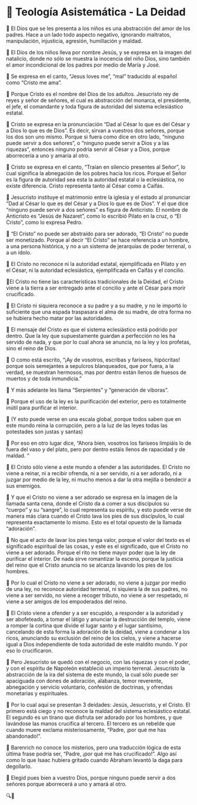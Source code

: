 # 📌 Teología Asistemática - La Deidad

🔹 El Dios que se les presenta a los niños es una abstracción del amor de los padres. Hace a un lado todo aspecto negativo, ignorando maltratos, manipulación, injusticia, agresión, humillación y maldad. 

🔹 El Dios de los niños lleva por nombre Jesús, y se expresa en la imagen del natalicio, donde no sólo se muestra la inocencia del niño Dios, sino también el amor incondicional de los padres por medio de María y José. 

🔹 Se expresa en el canto, “Jesus loves me”, “mal” traducido al español como “Cristo me ama”.

🔹 Porque Cristo es el nombre del Dios de los adultos. Jesucristo rey de reyes y señor de señores, el cual es abstracción del monarca, el presidente, el jefe, el comandante y toda figura de autoridad del sistema eclesiástico estatal. 

🔹 Cristo se expresa en la pronunciación “Dad al César lo que es del César y a Dios lo que es de Dios”. Es decir, sirvan a vuestros dos señores, porque los dos son uno mismo. Porque si fuera como dice en otro lado, “ninguno puede servir a dos señores”, o “ninguno puede servir a Dios y a las riquezas”, entonces ninguno podría servir al César y a Dios, porque aborrecería a uno y amaría al otro.

🔹 Cristo se expresa en el canto, “Traían en silencio presentes al Señor”, lo cual significa la abnegación de los pobres hacia los ricos. Porque el Señor es la figura de autoridad sea esta la autoridad estatal o la eclesiástica, no existe diferencia. Cristo representa tanto al César como a Caifás.

🔹 Jesucristo instituye el matrimonio entre la iglesia y el estado al pronunciar “Dad al César lo que es del César y a Dios lo que es de Dios”. Y el que dice “ninguno puede servir a dos señores” es figura de Anticristo. El nombre de Anticristo es “Jesús de Nazaret”, como lo escribió Pilato en la cruz, o “El Cristo”, como lo expresa Pedro.

🔹 “El Cristo” no puede ser abstraído para ser adorado, “El Cristo” no puede ser monetizado. Porque al decir “El Cristo” se hace referencia a un hombre, a una persona histórica, y no a un sistema de jerarquías de poder terrenal, o a un ídolo.

🔹 El Cristo no reconoce ni la autoridad estatal, ejemplificada en Pilato y en el César, ni la autoridad eclesiástica, ejemplificada en Caifás y el concilio. 

🔹El Cristo no tiene las características tradicionales de la Deidad, el Cristo viene a la tierra a ser entregado ante el concilio y ante el César para morir crucificado. 

🔹 El Cristo ni siquiera reconoce a su padre y a su madre, y no le importó lo suficiente que una espada traspasara el alma de su madre, de otra forma no se hubiera hecho matar por las autoridades. 

🔹 El mensaje del Cristo es que el sistema eclesiástico está podrido por dentro. Que la ley que supuestamente guardan a perfección no les ha servido de nada, y que por lo cual ahora se anuncia, no la ley y los profetas, sino el reino de Dios. 

🔹 O como está escrito, “¡Ay de vosotros, escribas y fariseos, hipócritas! porque sois semejantes a sepulcros blanqueados, que por fuera, a la verdad, se muestran hermosos, mas por dentro están llenos de huesos de muertos y de toda inmundicia.”

🔹 Y más adelante les llama “Serpientes” y “generación de víboras”.

🔹 Porque el uso de la ley es la purificación del exterior, pero es totalmente inútil para purificar el interior. 

🔹 (Y esto puede verse en una escala global, porque todos saben que en este mundo reina la corrupción, pero a la luz de las leyes todas las potestades son justas y santas) 

🔹 Por eso en otro lugar dice, “Ahora bien, vosotros los fariseos limpiáis lo de fuera del vaso y del plato, pero por dentro estáis llenos de rapacidad y de maldad. “

🔹 El Cristo sólo viene a este mundo a ofender a las autoridades. El Cristo no viene a reinar, ni a recibir ofrenda, ni a ser servido, ni a ser adorado, ni a juzgar por medio de la ley, ni mucho menos a dar la otra mejilla o bendecir a sus enemigos. 

🔹 Y que el Cristo no viene a ser adorado se expresa en la imagen de la llamada santa cena, donde el Cristo da a comer a sus discípulos su “cuerpo” y su “sangre”, lo cual representa su espíritu, y esto puede verse de manera más clara cuando el Cristo lava los pies de sus discípulos, lo cual representa exactamente lo mismo. Esto es el total opuesto de la llamada “adoración”. 

🔹 No que el acto de lavar los pies tenga valor, porque el valor del texto es el significado espiritual de las cosas, y este es el significado, que el Cristo no viene a ser adorado. Porque el rito no tiene mayor poder que la ley de purificar el interior. De nada sirve romantizar la escena, porque la justicia del reino que el Cristo anuncia no se alcanza lavando los pies de los hombres.

🔹 Por lo cual el Cristo no viene a ser adorado, no viene a juzgar por medio de una ley, no reconoce autoridad terrenal, ni siquiera la de sus padres, no viene a ser servido, no viene a recoger tributo, no viene a ser respetado, ni viene a ser amigos de los empoderados del reino. 

🔹 El Cristo viene a ofender y a ser escupido, a responder a la autoridad y ser abofeteado, a tomar el látigo y anunciar la destrucción del templo, viene a romper la cortina que divide el lugar santo y el lugar santísimo, cancelando de esta forma la adoración de la deidad, viene a condenar a los ricos, anunciando su exclusión del reino de los cielos, y viene a hacerse igual a Dios independiente de toda autoridad de este maldito mundo. Y por eso lo crucificaron. 

🔹 Pero Jesucristo se quedó con el negocio, con las riquezas y con el poder, y con el espíritu de Napoleón estableció un imperio terrenal. Jesucristo la abstracción de la ira del sistema de este mundo, la cual sólo puede ser apaciguada con dones de adoración, alabanza, temor reverente, abnegación y servicio voluntario, confesión de doctrinas, y ofrendas monetarias y espirituales. 

🔹 Por lo cual aquí se presentan 3 deidades: Jesús, Jesucristo, y el Cristo. El primero está ciego y no reconoce la maldad del sistema eclesiástico estatal. El segundo es un tirano que disfruta ser adorado por los hombres, y que lavándose las manos crucifica al tercero. El tercero es un rebelde que cuando muere exclama misteriosamente, “Padre, ¡por qué me has abandonado!”. 

🔹 Barenrich no conoce los misterios, pero una traducción lógica de esta última frase podría ser, “Padre, ¡por qué me has crucificado!”. Algo así como lo que Isaac hubiera gritado cuando Abraham levantó la daga para degollarlo.

🔹 Elegid pues bien a vuestro Dios, porque ninguno puede servir a dos señores porque aborrecerá a uno y amará al otro. 

🔍🐢
